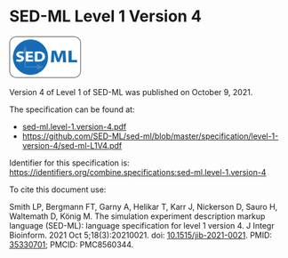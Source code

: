 # SED-ML Level 1 Version 4
<img src="./files/sed-ml.png" alt="SED-ML logo" height="75"/>

Version 4 of Level 1 of SED-ML was published on October 9, 2021.

The specification can be found at:

* [sed-ml.level-1.version-4.pdf](./files/sed-ml.level-1.version-4.pdf)
* https://github.com/SED-ML/sed-ml/blob/master/specification/level-1-version-4/sed-ml-L1V4.pdf

Identifier for this specification is: https://identifiers.org/combine.specifications:sed-ml.level-1.version-4

To cite this document use:

Smith LP, Bergmann FT, Garny A, Helikar T, Karr J, Nickerson D, Sauro H, Waltemath D, König M. The simulation experiment description markup language (SED-ML): language specification for level 1 version 4. J Integr Bioinform. 2021 Oct 5;18(3):20210021. doi: [10.1515/jib-2021-0021](https://doi.org/10.1515/jib-2021-0021). PMID: [35330701](http://identifier.org/pubmed/35330701); PMCID: PMC8560344.